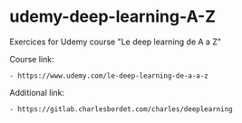 # udemy-deep-learning-A-Z

Exercices for Udemy course "Le deep learning de A a Z"

Course link:

    - https://www.udemy.com/le-deep-learning-de-a-a-z
    
Additional link:

    - https://gitlab.charlesbordet.com/charles/deeplearning